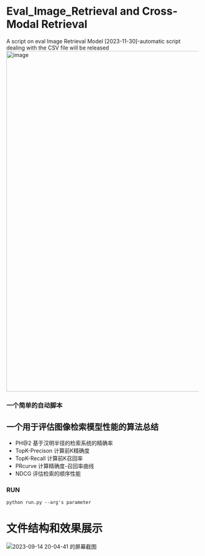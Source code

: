 # Eval_Image_Retrieval and Cross-Modal Retrieval
A script on eval Image Retrieval Model
[2023-11-30]-automatic script dealing with the CSV file will be released
<img width="891" alt="image" src="https://github.com/Mahiro2211/Eval_Image_Retrieval_and_Cross_Model_Retrieval/assets/130811701/b7ea8fc7-58d3-421f-9a98-567916fe27ad">

### 一个简单的自动脚本
## 一个用于评估图像检索模型性能的算法总结
* PH@2 基于汉明半径的检索系统的精确率
* TopK-Precison 计算前K精确度
* TopK-Recall 计算前K召回率
* PRcurve 计算精确度-召回率曲线
* NDCG 评估检索的顺序性能
### RUN
```shell
python run.py --arg's parameter
```
# 文件结构和效果展示
![2023-09-14 20-04-41 的屏幕截图](https://github.com/Mahiro2211/Eval_Image_Retrieval/assets/130811701/5bafc9c9-a2e0-486d-a94f-21f3a6378c1e)
